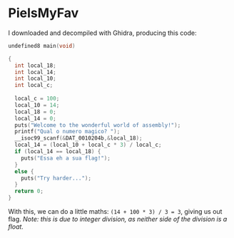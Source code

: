 # PieIsMyFav

I downloaded and decompiled with Ghidra, producing this code:

```c
undefined8 main(void)

{
  int local_18;
  int local_14;
  int local_10;
  int local_c;
  
  local_c = 100;
  local_10 = 14;
  local_18 = 0;
  local_14 = 0;
  puts("Welcome to the wonderful world of assembly!");
  printf("Qual o numero magico? ");
  __isoc99_scanf(&DAT_0010204b,&local_18);
  local_14 = (local_10 + local_c * 3) / local_c;
  if (local_14 == local_18) {
    puts("Essa eh a sua flag!");
  }
  else {
    puts("Try harder...");
  }
  return 0;
}
```

With this, we can do a little maths: `(14 + 100 * 3) / 3 = 3`, giving us out flag. *Note: this is due to integer division, as neither side of the division is a float.*
